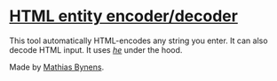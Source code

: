 # [HTML entity encoder/decoder](http://mothereff.in/html-entities)

This tool automatically HTML-encodes any string you enter. It can also decode HTML input. It uses [_he_](http://mths.be/he) under the hood.

Made by [Mathias Bynens](http://mathiasbynens.be/).
